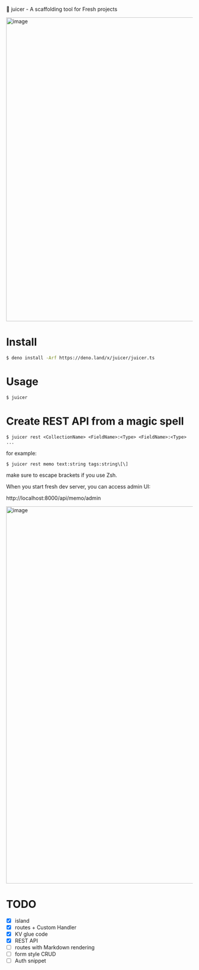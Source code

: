 🍹 juicer - A scaffolding tool for Fresh projects

<img width="821" alt="image" src="https://github.com/hashrock/juicer/assets/3132889/bbe8032b-5542-498d-8856-997b5a0b7dd3">


# Install

```bash
$ deno install -Arf https://deno.land/x/juicer/juicer.ts
```

# Usage

```bash
$ juicer
```

# Create REST API from a magic spell

```
$ juicer rest <CollectionName> <FieldName>:<Type> <FieldName>:<Type> ...
```

for example:

```
$ juicer rest memo text:string tags:string\[\]
```

make sure to escape brackets if you use Zsh.

When you start fresh dev server, you can access admin UI:

http://localhost:8000/api/memo/admin

<img width="1019" alt="image" src="https://github.com/hashrock/juicer/assets/3132889/d5f03bb6-a3aa-4504-a035-4f068ee8beae">



# TODO

- [x] island
- [x] routes + Custom Handler
- [x] KV glue code
- [x] REST API
- [ ] routes with Markdown rendering
- [ ] form style CRUD
- [ ] Auth snippet

